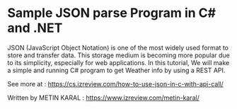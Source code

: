 # Sample JSON parse Program in C# and .NET
JSON (JavaScript Object Notation) is one of the most widely used format to store and transfer data. This storage medium is becoming more popular due to its simplicity, especially for web applications. 
In this tutorial, We will make a simple and running C# program to get Weather info by using a REST API. 

See more at : https://cs.izreview.com/how-to-use-json-in-c-with-api-call/

Written by METIN KARAL : https://www.izreview.com/metin-karal/
